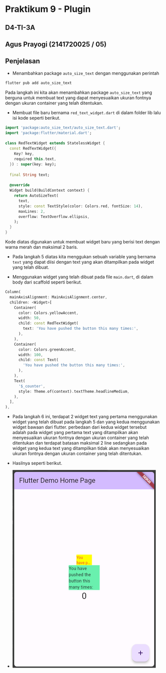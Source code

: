 # Praktikum 9 - Plugin

## D4-TI-3A
## Agus Prayogi (2141720025 / 05)

## Penjelasan
- Menambahkan package `auto_size_text` dengan menggunakan perintah

```bash
flutter pub add auto_size_text
```
Pada langkah ini kita akan menambahkan package `auto_size_text` yang berguna untuk membuat text yang dapat menyesuaikan ukuran fontnya dengan ukuran container yang telah ditentukan.


- Membuat file baru bernama `red_text_widget.dart` di dalam folder lib lalu isi kode seperti berikut.

```dart
import 'package:auto_size_text/auto_size_text.dart';
import 'package:flutter/material.dart';

class RedTextWidget extends StatelessWidget {
  const RedTextWidget({
    Key? key,
    required this.text,
  }) : super(key: key);

  final String text;

  @override
  Widget build(BuildContext context) {
    return AutoSizeText(
      text,
      style: const TextStyle(color: Colors.red, fontSize: 14),
      maxLines: 2,
      overflow: TextOverflow.ellipsis,
    );
  }
}
```
Kode diatas digunakan untuk membuat widget baru yang berisi text dengan warna merah dan maksimal 2 baris.

- Pada langkah 5 diatas kita menggukan sebuah variable yang bernama `text` yang dapat diisi dengan text yang akan ditampilkan pada widget yang telah dibuat. 

- Menggunakan widget yang telah dibuat pada file `main.dart`, di dalam body dari scaffold seperti berikut.

```dart
Column(
  mainAxisAlignment: MainAxisAlignment.center,
  children: <Widget>[
    Container(
      color: Colors.yellowAccent,
      width: 50,
      child: const RedTextWidget(
        text: 'You have pushed the button this many times:',
      ),
    ),
    Container(
      color: Colors.greenAccent,
      width: 100,
      child: const Text(
        'You have pushed the button this many times:',
      ),
    ),
    Text(
      '$_counter',
      style: Theme.of(context).textTheme.headlineMedium,
    ),
  ],
),
```
- Pada langkah 6 ini, terdapat 2 widget text yang pertama menggunakan widget yang telah dibuat pada langkah 5 dan yang kedua menggunakan widget bawaan dari flutter. perbedaan dari kedua widget tersebut adalah pada widget yang pertama text yang ditampilkan akan menyesuaikan ukuran fontnya dengan ukuran container yang telah ditentukan dan terdapat batasan maksimal 2 line sedangkan pada widget yang kedua text yang ditampilkan tidak akan menyesuaikan ukuran fontnya dengan ukuran container yang telah ditentukan.

- Hasilnya seperti berikut.
- ![gambar](gambar/1.png)